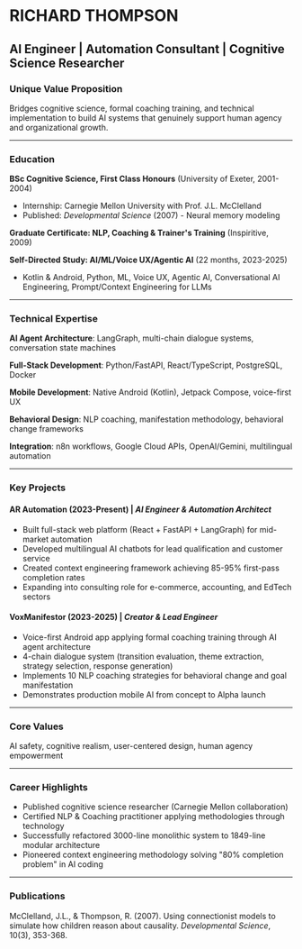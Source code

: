 # RICHARD THOMPSON
## AI Engineer | Automation Consultant | Cognitive Science Researcher

### Unique Value Proposition
Bridges cognitive science, formal coaching training, and technical implementation to build AI systems that genuinely support human agency and organizational growth.

---

### Education

**BSc Cognitive Science, First Class Honours** (University of Exeter, 2001-2004)
- Internship: Carnegie Mellon University with Prof. J.L. McClelland
- Published: *Developmental Science* (2007) - Neural memory modeling

**Graduate Certificate: NLP, Coaching & Trainer's Training** (Inspiritive, 2009)

**Self-Directed Study: AI/ML/Voice UX/Agentic AI** (22 months, 2023-2025)
- Kotlin & Android, Python, ML, Voice UX, Agentic AI, Conversational AI Engineering, Prompt/Context Engineering for LLMs

---

### Technical Expertise

**AI Agent Architecture**: LangGraph, multi-chain dialogue systems, conversation state machines

**Full-Stack Development**: Python/FastAPI, React/TypeScript, PostgreSQL, Docker

**Mobile Development**: Native Android (Kotlin), Jetpack Compose, voice-first UX

**Behavioral Design**: NLP coaching, manifestation methodology, behavioral change frameworks

**Integration**: n8n workflows, Google Cloud APIs, OpenAI/Gemini, multilingual automation

---

### Key Projects

#### AR Automation (2023-Present) | *AI Engineer & Automation Architect*
- Built full-stack web platform (React + FastAPI + LangGraph) for mid-market automation
- Developed multilingual AI chatbots for lead qualification and customer service
- Created context engineering framework achieving 85-95% first-pass completion rates
- Expanding into consulting role for e-commerce, accounting, and EdTech sectors

#### VoxManifestor (2023-2025) | *Creator & Lead Engineer*
- Voice-first Android app applying formal coaching training through AI agent architecture
- 4-chain dialogue system (transition evaluation, theme extraction, strategy selection, response generation)
- Implements 10 NLP coaching strategies for behavioral change and goal manifestation
- Demonstrates production mobile AI from concept to Alpha launch

---

### Core Values
AI safety, cognitive realism, user-centered design, human agency empowerment

---

### Career Highlights

- Published cognitive science researcher (Carnegie Mellon collaboration)
- Certified NLP & Coaching practitioner applying methodologies through technology
- Successfully refactored 3000-line monolithic system to 1849-line modular architecture
- Pioneered context engineering methodology solving "80% completion problem" in AI coding

---

### Publications

McClelland, J.L., & Thompson, R. (2007). Using connectionist models to simulate how children reason about causality. *Developmental Science*, 10(3), 353-368.
